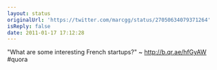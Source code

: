 ```yaml
---
layout: status
originalUrl: 'https://twitter.com/marcgg/status/27050634079371264'
isReply: false
date: 2011-01-17 17:12:28
---
```


"What are some interesting French startups?" ~ http://b.qr.ae/hfGyAW #quora
